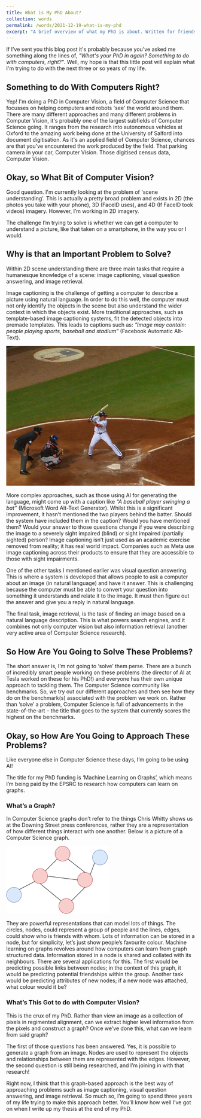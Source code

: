 ```yaml
---
title: What is My PhD About?
collection: words
permalink: /words/2021-12-19-what-is-my-phd
excerpt: "A brief overview of what my PhD is about. Written for friends and family."
---
```


If I've sent you this blog post it's probably because you've asked me something along the lines of, *"What's your PhD in again? Something to do with computers, right?"*. Well, my hope is that this little post will explain what I'm trying to do with the next three or so years of my life.

## Something to do With Computers Right?

Yep! I'm doing a PhD in Computer Vision, a field of Computer Science that focusses on helping computers and robots 'see' the world around them. There are many different approaches and many different problems in Computer Vision, it's probably one of the largest subfields of Computer Science going. It ranges from the research into autonomous vehicles at Oxford to the amazing work being done at the University of Salford into document digitisation. As it's an applied field of Computer Science, chances are that you've encountered the work produced by the field. That parking camera in your car, Computer Vision. Those digitised census data, Computer Vision.

## Okay, so What Bit of Computer Vision?

Good question. I'm currently looking at the problem of 'scene understanding'. This is actually a pretty broad problem and exists in 2D (the photos you take with your phone), 3D (FaceID uses), and 4D (If FaceID took videos) imagery. However, I’m working in 2D imagery.

The challenge I’m trying to solve is whether we can get a computer to understand a picture, like that taken on a smartphone, in the way you or I would.

## Why is that an Important Problem to Solve?

Within 2D scene understanding there are three main tasks that require a humanesque knowledge of a scene: image captioning, visual question answering, and image retrieval.

Image captioning is the challenge of getting a computer to describe a picture using natural language. In order to do this well, the computer must not only identify the objects in the scene but also understand the wider context in which the objects exist. More traditional approaches, such as template-based image captioning systems, fit the detected objects into premade templates. This leads to captions such as: *“Image may contain: people playing sports, baseball and stadium”* (Facebook Automatic Alt-Text).

![An image of a baseball player from the COCO data set](/images/words/2021-12-19/baseball.png)

More complex approaches, such as those using AI for generating the language, might come up with a caption like *“A baseball player swinging a bat”* (Microsoft Word Alt-Text Generator). Whilst this is a significant improvement, it hasn’t mentioned the two players behind the batter. Should the system have included them in the caption? Would you have mentioned them? Would your answer to those questions change if you were describing the image to a severely sight impaired (blind) or sight impaired (partially sighted) person? Image captioning isn’t just used as an academic exercise removed from reality; it has real world impact. Companies such as Meta use image captioning across their products to ensure that they are accessible to those with sight impairments.

One of the other tasks I mentioned earlier was visual question answering. This is where a system is developed that allows people to ask a computer about an image (in natural language) and have it answer. This is challenging because the computer must be able to convert your question into something it understands and relate it to the image. It must then figure out the answer and give you a reply in natural language.

The final task, image retrieval, is the task of finding an image based on a natural language description. This is what powers search engines, and it combines not only computer vision but also information retrieval (another very active area of Computer Science research).

## So How Are You Going to Solve These Problems?

The short answer is, I’m not going to ‘solve’ them perse. There are a bunch of incredibly smart people working on these problems (the director of AI at Tesla worked on these for his PhD!) and everyone has their own unique approach to tackling them. The Computer Science community like benchmarks. So, we try out our different approaches and then see how they do on the benchmark(s) associated with the problem we work on. Rather than ‘solve’ a problem, Computer Science is full of advancements in the state-of-the-art – the title that goes to the system that currently scores the highest on the benchmarks.

## Okay, so How Are You Going to Approach These Problems?

Like everyone else in Computer Science these days, I’m going to be using AI!

The title for my PhD funding is ‘Machine Learning on Graphs’, which means I’m being paid by the EPSRC to research how computers can learn on graphs.

### What’s a Graph?

In Computer Science graphs don’t refer to the things Chris Whitty shows us at the Downing Street press conferences, rather they are a representation of how different things interact with one another. Below is a picture of a Computer Science graph.

![An image of a Computer Science graph](/images/words/2021-12-19/graph.png)

They are powerful representations that can model lots of things. The circles, nodes, could represent a group of people and the lines, edges, could show who is friends with whom. Lots of information can be stored in a node, but for simplicity, let’s just show people’s favourite colour. Machine learning on graphs revolves around how computers can learn from graph structured data. Information stored in a node is shared and collated with its neighbours. There are several applications for this. The first would be predicting possible links between nodes; in the context of this graph, it would be predicting potential friendships within the group. Another task would be predicting attributes of new nodes; if a new node was attached, what colour would it be?

### What’s This Got to do with Computer Vision?

This is the crux of my PhD. Rather than view an image as a collection of pixels in regimented alignment, can we extract higher level information from the pixels and construct a graph? Once we’ve done this, what can we learn from said graph?

The first of those questions has been answered. Yes, it is possible to generate a graph from an image. Nodes are used to represent the objects and relationships between them are represented with the edges. However, the second question is still being researched, and I’m joining in with that research!

Right now, I think that this graph-based approach is the best way of approaching problems such as image captioning, visual question answering, and image retrieval. So much so, I’m going to spend three years of my life trying to make this approach better. You’ll know how well I’ve got on when I write up my thesis at the end of my PhD.

